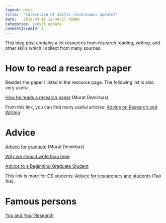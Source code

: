```yaml
---
layout: post
title:  "Collection of skills (continuous update)"
date:   2018-04-12 12:44:17 +0800
categories: jekyll update
commentIssueId: 2
---
```


This blog post contains a lot resources from research reading, writing, and other skills which I collect from many sources.

# How to read a research paper
Besides the paper I listed in the resource page. The following list is also very useful.

[How he reads a research paper](https://muratbuffalo.blogspot.sg/search?q=my+advice) (Murat Demirbas)

From this link, you can find many useful articles: [Advice on Research and Writing](http://www.cs.cmu.edu/afs/cs.cmu.edu/user/mleone/web/how-to.html)

# Advice 

[Advice for graduate](https://muratbuffalo.blogspot.sg/2013/04/my-advice-to-my-students.html) (Murat Demirbas)

[Why we should write than type](https://lifehacker.com/5738093/why-you-learn-more-effectively-by-writing-than-typing)

[Advice to a Beginning Graduate Student](http://www.cs.cmu.edu/~mblum/research/pdf/grad.html)

This link is more for CS students: [Advice for researchers and students](http://taoxie.cs.illinois.edu/advice/) (Tao Xie).

# Famous persons
[You and Your Research](http://www.cs.virginia.edu/~robins/YouAndYourResearch.html)
